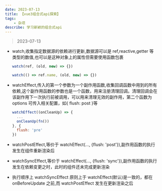 ```yaml
---
date: 2023-07-13
title: 【vue3组合式api探索】
tags: 
	- 杂项
describe: 学习新颖的组合式api
---
```


> 2023-07-13

- watch,收集指定数据源的依赖进行更新,数据源可以是 ref,reactive,getter 等类型的数值,也可以是这种对象上的属性但需要使用函数包裹

  ```js
  watch(ref, (old, new) => {})

  watch(() => ref.name, (old, new) => {})
  ```

- watchEffect,传入的第一个参数为一个副作用函数,收集回调函数中用到的所有依赖,这个副作用函数的参数也是一个函数，用来注册清理回调。清理回调会在该副作用下一次执行前被调用，可以用来清理无效的副作用，第二个函数为 options 可传入相关配置，如{ flush: post }等
  ```js
  watchEffect((onCleanUp) => {
    ...
    onCleanUp(fn())
  }, {
    flush: 'pre'
  })
  ```
- watchPostEffect,等价于 watchEffect(..., {flush: 'post'}),副作用函数的执行发生在组件重新渲染后
- watchSyncEffect,等价于 watchEffect(..., {flush: 'sync'}),副作用函数的执行发生在依赖变更之时，此时的组件还未完成更新渲染
- 执行顺序上 watchSyncEffect 原则上于 watchEffect(默认)是一致的，都在 onBeforeUpdate 之前,而 watchPostEffect 发生在更新渲染之后
